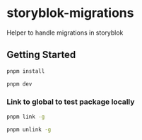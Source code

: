 # storyblok-migrations

Helper to handle migrations in storyblok

## Getting Started

```bash
pnpm install
```

```bash
pnpm dev
```

### Link to global to test package locally

```bash
pnpm link -g
```

```bash
pnpm unlink -g
```
